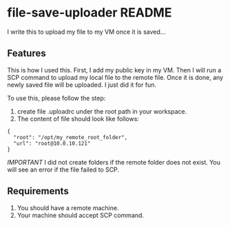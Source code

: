 # file-save-uploader README

I write this to upload my file to my VM once it is saved...

## Features

This is how I used this.
First, I add my public key in my VM. Then I will run a SCP command to upload my local file to the remote file.
Once it is done, any newly saved file will be uploaded.
I just did it for fun.

To use this, please follow the step:
1. create file .uploadrc under the root path in your workspace.
2. The content of file should look like follows:
```
{
  "root": "/opt/my_remote_root_folder",
  "url": "root@10.0.10.121"
}
```
*IMPORTANT* I did not create folders if the remote folder does not exist. You will see an error if the file failed to SCP.



## Requirements

1. You should have a remote machine.
2. Your machine should accept SCP command.